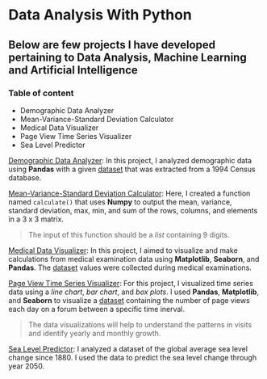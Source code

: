 # Data Analysis With Python

Below are few projects I have developed pertaining to Data Analysis, 
Machine Learning and Artificial Intelligence
---
### Table of content
* Demographic Data Analyzer
* Mean-Variance-Standard Deviation Calculator
* Medical Data Visualizer
* Page View Time Series Visualizer
* Sea Level Predictor

[Demographic Data Analyzer](demographic_data_analyzer.py): 
In this project, I analyzed demographic data using **Pandas** 
with a given [dataset](adult.data.csv) that was extracted from a 1994 Census database.

[Mean-Variance-Standard Deviation Calculator](mean-variance-standard_deviation_calculator.py):
Here, I created a function named `calculate()` that uses **Numpy** to 
output the mean, variance, standard deviation, max, 
min, and sum of the rows, columns, and elements in a 3 x 3 matrix.
>The input of this function should be a _list_ containing 9 digits.

[Medical Data Visualizer](medical_data_visualizer.py):
In this project, I aimed to visualize and make calculations from medical
examination data using **Matplotlib**, **Seaborn**, and **Pandas**. 
The [dataset](medical_examination.csv) values were collected during medical examinations.

[Page View Time Series Visualizer](page_view_time_series_visualizer.py):
For this project, I visualized time series data using a _line chart_, _bar chart_,
and _box plots_. I used **Pandas**, **Matplotlib**, and **Seaborn** to visualize a 
[dataset](fcc-forum-pageviews.csv) containing the number of page views each day on a
forum between a specific time inerval. 
>The data visualizations will help to
understand the patterns in visits and identify yearly and monthly growth.

[Sea Level Predictor](sea_level_predictor.py):
I analyzed a dataset of the global average sea level change since 1880. 
I used the data to predict the sea level change through year 2050.
